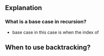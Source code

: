 ## Explanation

### What is a base case in recursion?

- base case in this case is when the index of

## When to use backtracking?
